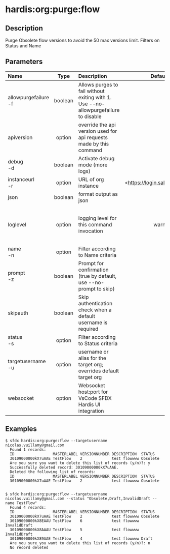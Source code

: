 <!-- This file has been generated with command 'sfdx hardis:doc:plugin:generate'. Please do not update it manually or it may be overwritten -->
# hardis:org:purge:flow

## Description

Purge Obsolete flow versions to avoid the 50 max versions limit. Filters on Status and Name

## Parameters

| Name                     |  Type   | Description                                                                         |            Default            | Required |                        Options                        |   |
|:-------------------------|:-------:|:------------------------------------------------------------------------------------|:-----------------------------:|:--------:|:-----------------------------------------------------:|---|
| allowpurgefailure<br/>-f | boolean | Allows purges to fail without exiting with 1. Use --no-allowpurgefailure to disable |                               |          |                                                       |   |
| apiversion               | option  | override the api version used for api requests made by this command                 |                               |          |                                                       |   |
| debug<br/>-d             | boolean | Activate debug mode (more logs)                                                     |                               |          |                                                       |   |
| instanceurl<br/>-r       | option  | URL of org instance                                                                 | <https://login.salesforce.com |          |                                                       | > |
| json                     | boolean | format output as json                                                               |                               |          |                                                       |   |
| loglevel                 | option  | logging level for this command invocation                                           |             warn              |          | trace<br/>debug<br/>info<br/>warn<br/>error<br/>fatal |   |
| name<br/>-n              | option  | Filter according to Name criteria                                                   |                               |          |                                                       |   |
| prompt<br/>-z            | boolean | Prompt for confirmation (true by default, use --no-prompt to skip)                  |                               |          |                                                       |   |
| skipauth                 | boolean | Skip authentication check when a default username is required                       |                               |          |                                                       |   |
| status<br/>-s            | option  | Filter according to Status criteria                                                 |                               |          |                                                       |   |
| targetusername<br/>-u    | option  | username or alias for the target org; overrides default target org                  |                               |          |                                                       |   |
| websocket                | option  | Websocket host:port for VsCode SFDX Hardis UI integration                           |                               |          |                                                       |   |

## Examples

```shell
$ sfdx hardis:org:purge:flow --targetusername nicolas.vuillamy@gmail.com
  Found 1 records:
  ID                 MASTERLABEL VERSIONNUMBER DESCRIPTION  STATUS
  30109000000kX7uAAE TestFlow    2             test flowwww Obsolete
  Are you sure you want to delete this list of records (y/n)?: y
  Successfully deleted record: 30109000000kX7uAAE.
  Deleted the following list of records:
  ID                 MASTERLABEL VERSIONNUMBER DESCRIPTION  STATUS
  30109000000kX7uAAE TestFlow    2             test flowwww Obsolete
  
```

```shell
$ sfdx hardis:org:purge:flow --targetusername nicolas.vuillamy@gmail.com --status "Obsolete,Draft,InvalidDraft --name TestFlow"
  Found 4 records:
  ID                 MASTERLABEL VERSIONNUMBER DESCRIPTION  STATUS
  30109000000kX7uAAE TestFlow    2             test flowwww Obsolete
  30109000000kX8EAAU TestFlow    6             test flowwww InvalidDraft
  30109000000kX8AAAU TestFlow    5             test flowwww InvalidDraft
  30109000000kX89AAE TestFlow    4             test flowwww Draft
  Are you sure you want to delete this list of records (y/n)?: n
  No record deleted
  
```


